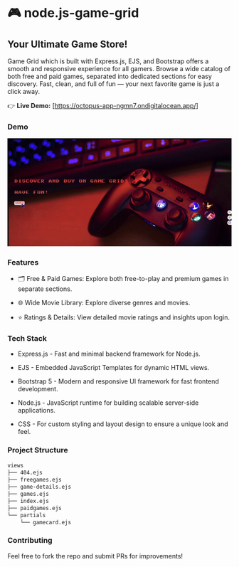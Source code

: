 # 🎮 node.js-game-grid
## Your Ultimate Game Store!

Game Grid which is built with Express.js, EJS, and Bootstrap offers a smooth and responsive experience for all gamers.
Browse a wide catalog of both free and paid games, separated into dedicated sections for easy discovery. Fast, clean, and full of fun — your next favorite game is just a click away.

👉 **Live Demo:** [https://octopus-app-ngmn7.ondigitalocean.app/]

### Demo

![Project Demo](/public/images/game-grid.gif)

### Features

- 🗂️ Free & Paid Games: Explore both free-to-play and premium games in separate sections.

- 🌐 Wide Movie Library: Explore diverse genres and movies.

- ⭐ Ratings & Details: View detailed movie ratings and insights upon login.


### Tech Stack

- Express.js - Fast and minimal backend framework for Node.js.

- EJS - Embedded JavaScript Templates for dynamic HTML views.

- Bootstrap 5 - Modern and responsive UI framework for fast frontend development.

- Node.js - JavaScript runtime for building scalable server-side applications.

- CSS - For custom styling and layout design to ensure a unique look and feel.


### Project Structure

```plaintext
views
├── 404.ejs
├── freegames.ejs
├── game-details.ejs
├── games.ejs
├── index.ejs
├── paidgames.ejs
└── partials
    └── gamecard.ejs
 ```

###  Contributing

Feel free to fork the repo and submit PRs for improvements!
